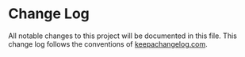 # Change Log
All notable changes to this project will be documented in this file. This change log follows the conventions of [keepachangelog.com](https://keepachangelog.com/).